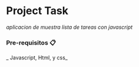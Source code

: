 # Project Task

_aplicacion de muestra lista de tareas  con javascript_


### Pre-requisitos 📋

_ Javascript, Html, y css_

##



